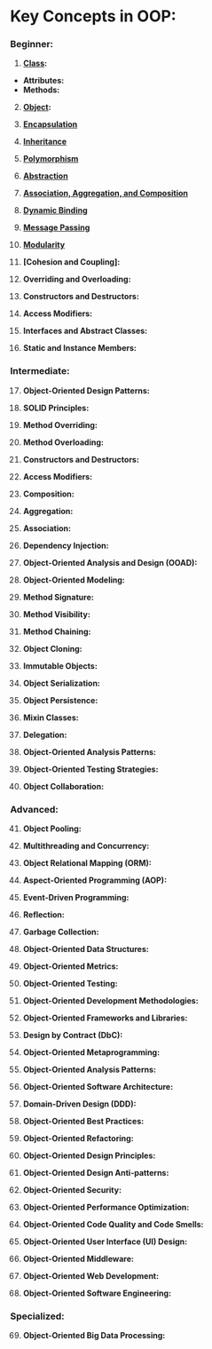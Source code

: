 # Key Concepts in OOP:

### Beginner:

1. **[Class](https://github.com/m-mdy-m/algorithms-data-structures/blob/main/2.OOP/concepts/1-class.md):**

- **Attributes:**
- **Methods:**

2. **[Object](https://github.com/m-mdy-m/algorithms-data-structures/blob/main/2.OOP/concepts/2-Object.md):**

3. **[Encapsulation](https://github.com/m-mdy-m/algorithms-data-structures/blob/main/2.OOP/concepts/3.Encapsulation.md)**

4. **[Inheritance](https://github.com/m-mdy-m/algorithms-data-structures/blob/main/2.OOP/concepts/4.Inheritance.md)**

5. **[Polymorphism](https://github.com/m-mdy-m/algorithms-data-structures/blob/main/2.OOP/concepts/5.Polymorphism.md)**

6. **[Abstraction](https://github.com/m-mdy-m/algorithms-data-structures/blob/main/2.OOP/concepts/6.Abstraction.md)**

7. **[Association, Aggregation, and Composition](https://github.com/m-mdy-m/algorithms-data-structures/blob/main/2.OOP/concepts/7.AAC.md)**

8. **[Dynamic Binding](https://github.com/m-mdy-m/algorithms-data-structures/blob/main/2.OOP/concepts/8.DynamicBinding.md)**

9. **[Message Passing](https://github.com/m-mdy-m/algorithms-data-structures/blob/main/2.OOP/concepts/9.MessagePassing.md)**

10. **[Modularity](https://github.com/m-mdy-m/algorithms-data-structures/blob/main/2.OOP/concepts/10.Modularity.md)**

11. **[Cohesion and Coupling]:**

12. **Overriding and Overloading:**

13. **Constructors and Destructors:**

14. **Access Modifiers:**

15. **Interfaces and Abstract Classes:**

16. **Static and Instance Members:**

### Intermediate:

17. **Object-Oriented Design Patterns:**

18. **SOLID Principles:**

19. **Method Overriding:**

20. **Method Overloading:**

21. **Constructors and Destructors:**

22. **Access Modifiers:**

23. **Composition:**

24. **Aggregation:**

25. **Association:**

26. **Dependency Injection:**

27. **Object-Oriented Analysis and Design (OOAD):**

28. **Object-Oriented Modeling:**

29. **Method Signature:**

30. **Method Visibility:**

31. **Method Chaining:**

32. **Object Cloning:**

33. **Immutable Objects:**

34. **Object Serialization:**

35. **Object Persistence:**

36. **Mixin Classes:**

37. **Delegation:**

38. **Object-Oriented Analysis Patterns:**

39. **Object-Oriented Testing Strategies:**

40. **Object Collaboration:**

### Advanced:

41. **Object Pooling:**

42. **Multithreading and Concurrency:**

43. **Object Relational Mapping (ORM):**

44. **Aspect-Oriented Programming (AOP):**

45. **Event-Driven Programming:**

46. **Reflection:**

47. **Garbage Collection:**

48. **Object-Oriented Data Structures:**

49. **Object-Oriented Metrics:**

50. **Object-Oriented Testing:**

51. **Object-Oriented Development Methodologies:**

52. **Object-Oriented Frameworks and Libraries:**

53. **Design by Contract (DbC):**

54. **Object-Oriented Metaprogramming:**

55. **Object-Oriented Analysis Patterns:**

56. **Object-Oriented Software Architecture:**

57. **Domain-Driven Design (DDD):**

58. **Object-Oriented Best Practices:**

59. **Object-Oriented Refactoring:**

60. **Object-Oriented Design Principles:**

61. **Object-Oriented Design Anti-patterns:**

62. **Object-Oriented Security:**

63. **Object-Oriented Performance Optimization:**

64. **Object-Oriented Code Quality and Code Smells:**

65. **Object-Oriented User Interface (UI) Design:**

66. **Object-Oriented Middleware:**

67. **Object-Oriented Web Development:**

68. **Object-Oriented Software Engineering:**

### Specialized:

69. **Object-Oriented Big Data Processing:**
